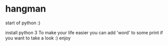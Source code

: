# hangman
start of python :) 


install python 3 
To make your life easier you can add 'word' to some print if you want to take a look :) 
enjoy 
